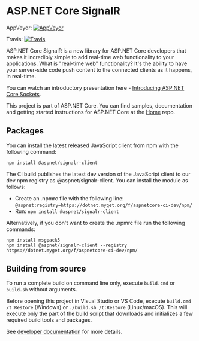 ASP.NET Core SignalR
========

AppVeyor: [![AppVeyor](https://ci.appveyor.com/api/projects/status/80sq517n7peiaxi9/branch/dev?svg=true)](https://ci.appveyor.com/project/aspnetci/signalr/branch/dev)

Travis:   [![Travis](https://travis-ci.org/aspnet/SignalR.svg?branch=dev)](https://travis-ci.org/aspnet/SignalR)

ASP.NET Core SignalR is a new library for ASP.NET Core developers that makes it incredibly simple to add real-time web functionality to your applications. What is "real-time web" functionality? It's the ability to have your server-side code push content to the connected clients as it happens, in real-time.

You can watch an introductory presentation here - [Introducing ASP.NET Core Sockets](https://vimeo.com/204078084).

This project is part of ASP.NET Core. You can find samples, documentation and getting started instructions for ASP.NET Core at the [Home](https://github.com/aspnet/home) repo.

## Packages

You can install the latest released JavaScript client from npm with the following command:

```bash
npm install @aspnet/signalr-client
```

The CI build publishes the latest dev version of the JavaScript client to our dev npm registry as @aspnet/signalr-client. You can install the module as follows:

- Create an .npmrc file with the following line:
  `@aspnet:registry=https://dotnet.myget.org/f/aspnetcore-ci-dev/npm/`
- Run:
  `npm install @aspnet/signalr-client`

Alternatively, if you don't want to create the .npmrc file run the following commands:
```
npm install msgpack5
npm install @aspnet/signalr-client --registry https://dotnet.myget.org/f/aspnetcore-ci-dev/npm/
```

## Building from source

To run a complete build on command line only, execute `build.cmd` or `build.sh` without arguments.

Before opening this project in Visual Studio or VS Code, execute `build.cmd /t:Restore` (Windows) or `./build.sh /t:Restore` (Linux/macOS).
This will execute only the part of the build script that downloads and initializes a few required build tools and packages.

See [developer documentation](https://github.com/aspnet/Home/wiki) for more details.
